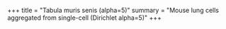 +++
title = "Tabula muris senis (alpha=5)"
summary = "Mouse lung cells aggregated from single-cell (Dirichlet alpha=5)"
+++
